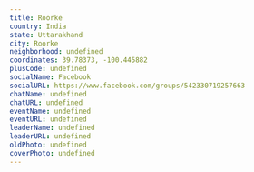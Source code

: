 ```yaml
---
title: Roorke
country: India
state: Uttarakhand
city: Roorke
neighborhood: undefined
coordinates: 39.78373, -100.445882
plusCode: undefined
socialName: Facebook
socialURL: https://www.facebook.com/groups/542330719257663
chatName: undefined
chatURL: undefined
eventName: undefined
eventURL: undefined
leaderName: undefined
leaderURL: undefined
oldPhoto: undefined
coverPhoto: undefined
---
```

